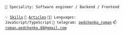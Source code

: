<code>👷 Speciality: Software engineer / Backend / Frontend </code><br>
<code>💡 [Skills](SKILLS.md)</code>
<code>🧻 [Articles](ARTICLES.md)</code>
<code>🧑‍💻 Languages: JavaScript/TypeScript</code>
<code>💬 telegram: [pedchenko_roman](https://t.me/pedchenko_roman)</code>
<code>📫 [roman.pedchenko.88@gmail.com](mailto:roman.pedchenko.88@gmail.com)</code>
